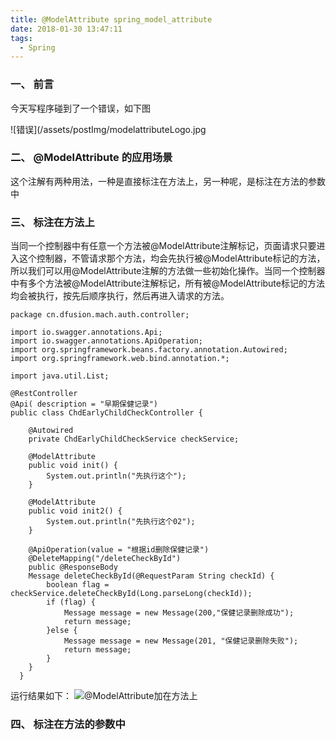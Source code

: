 ```yaml
---
title: @ModelAttribute spring_model_attribute
date: 2018-01-30 13:47:11
tags:
  - Spring
---
```


### 一、 前言

今天写程序碰到了一个错误，如下图

![错误](/assets/postImg/modelattributeLogo.jpg

### 二、 @ModelAttribute 的应用场景

这个注解有两种用法，一种是直接标注在方法上，另一种呢，是标注在方法的参数中

### 三、 标注在方法上

当同一个控制器中有任意一个方法被@ModelAttribute注解标记，页面请求只要进入这个控制器，不管请求那个方法，均会先执行被@ModelAttribute标记的方法，所以我们可以用@ModelAttribute注解的方法做一些初始化操作。当同一个控制器中有多个方法被@ModelAttribute注解标记，所有被@ModelAttribute标记的方法均会被执行，按先后顺序执行，然后再进入请求的方法。

```
package cn.dfusion.mach.auth.controller;

import io.swagger.annotations.Api;
import io.swagger.annotations.ApiOperation;
import org.springframework.beans.factory.annotation.Autowired;
import org.springframework.web.bind.annotation.*;

import java.util.List;

@RestController
@Api( description = "早期保健记录")
public class ChdEarlyChildCheckController {

    @Autowired
    private ChdEarlyChildCheckService checkService;

    @ModelAttribute
    public void init() {
        System.out.println("先执行这个");
    }

    @ModelAttribute
    public void init2() {
        System.out.println("先执行这个02");
    }

    @ApiOperation(value = "根据id删除保健记录")
    @DeleteMapping("/deleteCheckById")
    public @ResponseBody
    Message deleteCheckById(@RequestParam String checkId) {
        boolean flag = checkService.deleteCheckById(Long.parseLong(checkId));
        if (flag) {
            Message message = new Message(200,"保健记录删除成功");
            return message;
        }else {
            Message message = new Message(201, "保健记录删除失败");
            return message;
        }
    }
  }
```
运行结果如下：
![@ModelAttribute加在方法上](/assets/postImg/modelattributemethod.jpg)

### 四、 标注在方法的参数中
